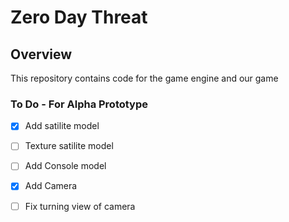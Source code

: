 # Zero Day Threat

## Overview ##
This repository contains code for the game engine and our game

### To Do - For Alpha Prototype
- [x] Add satilite model
- [ ] Texture satilite model
- [ ] Add Console model
- [x] Add Camera
- [ ] Fix turning view of camera





 

